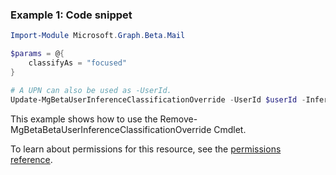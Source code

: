 ### Example 1: Code snippet

```powershellImport-Module Microsoft.Graph.Beta.Mail

$params = @{
	classifyAs = "focused"
}

# A UPN can also be used as -UserId.
Update-MgBetaUserInferenceClassificationOverride -UserId $userId -InferenceClassificationOverrideId $inferenceClassificationOverrideId -BodyParameter $params
```
This example shows how to use the Remove-MgBetaBetaUserInferenceClassificationOverride Cmdlet.
To learn about permissions for this resource, see the [permissions reference](/graph/permissions-reference).

